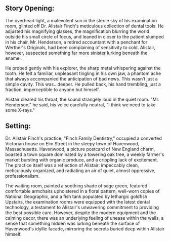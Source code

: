## Story Opening:

The overhead light, a malevolent sun in the sterile sky of his examination room, glinted off Dr. Alistair Finch's meticulous collection of dental tools. He adjusted his magnifying glasses, the magnification blurring the world outside his small circle of focus, and leaned in closer to the patient slumped in his chair. Mr. Henderson, a retired accountant with a penchant for Werther's Originals, had been complaining of sensitivity to cold. Alistair, however, suspected something far more sinister lurking beneath the enamel.

He probed gently with his explorer, the sharp metal whispering against the tooth. He felt a familiar, unpleasant tingling in his own jaw, a phantom ache that always accompanied the anticipation of bad news. This wasn’t just a simple cavity. This was…deeper. He pulled back, his hand trembling, just a fraction, imperceptible to anyone but himself. 

Alistair cleared his throat, the sound strangely loud in the quiet room. "Mr. Henderson," he said, his voice carefully neutral, "I think we need to take some X-rays."

## Setting:

Dr. Alistair Finch's practice, "Finch Family Dentistry," occupied a converted Victorian house on Elm Street in the sleepy town of Havenwood, Massachusetts. Havenwood, a picture postcard of New England charm, boasted a town square dominated by a towering oak tree, a weekly farmer's market bursting with organic produce, and a crippling lack of excitement. The practice itself was a reflection of Alistair: impeccably clean, meticulously organized, and radiating an air of quiet, almost oppressive, professionalism.

The waiting room, painted a soothing shade of sage green, featured comfortable armchairs upholstered in a floral pattern, well-worn copies of National Geographic, and a fish tank populated by lethargic goldfish. Upstairs, the examination rooms were equipped with the latest dental technology, a testament to Alistair's unwavering commitment to providing the best possible care. However, despite the modern equipment and the calming decor, there was an underlying feeling of unease within the walls, a sense that something hidden was lurking beneath the surface of Havenwood's idyllic facade, mirroring the secrets buried deep within Alistair himself.
